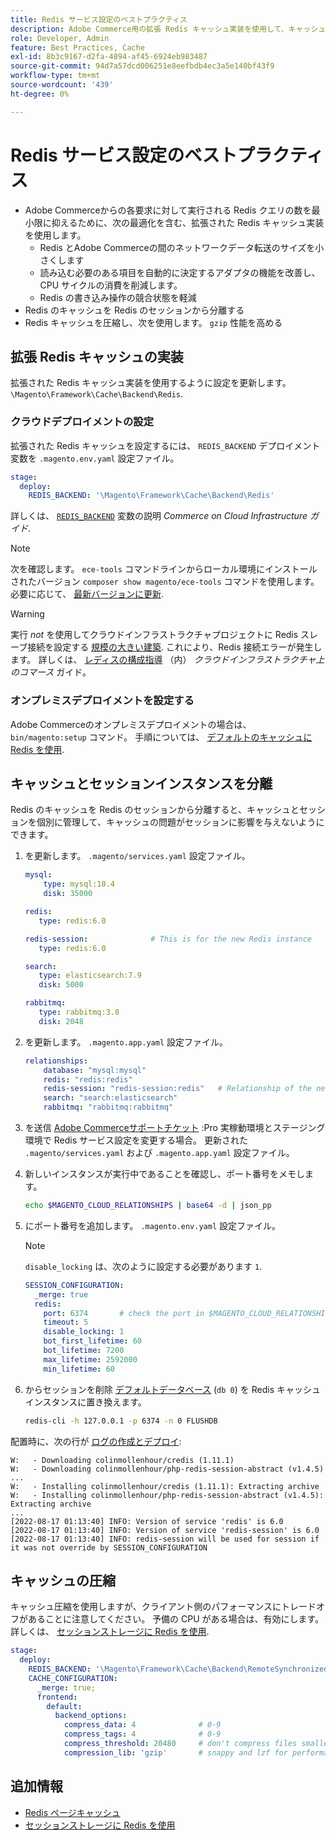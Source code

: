 ```yaml
---
title: Redis サービス設定のベストプラクティス
description: Adobe Commerce用の拡張 Redis キャッシュ実装を使用して、キャッシュのパフォーマンスを向上させる方法を説明します。
role: Developer, Admin
feature: Best Practices, Cache
exl-id: 8b3c9167-d2fa-4894-af45-6924eb983487
source-git-commit: 94d7a57dcd006251e8eefbdb4ec3a5e140bf43f9
workflow-type: tm+mt
source-wordcount: '439'
ht-degree: 0%

---
```


# Redis サービス設定のベストプラクティス

- Adobe Commerceからの各要求に対して実行される Redis クエリの数を最小限に抑えるために、次の最適化を含む、拡張された Redis キャッシュ実装を使用します。
   - Redis とAdobe Commerceの間のネットワークデータ転送のサイズを小さくします
   - 読み込む必要のある項目を自動的に決定するアダプタの機能を改善し、CPU サイクルの消費を削減します。
   - Redis の書き込み操作の競合状態を軽減
- Redis のキャッシュを Redis のセッションから分離する
- Redis キャッシュを圧縮し、次を使用します。 `gzip` 性能を高める

## 拡張 Redis キャッシュの実装

拡張された Redis キャッシュ実装を使用するように設定を更新します。 `\Magento\Framework\Cache\Backend\Redis`.

### クラウドデプロイメントの設定

拡張された Redis キャッシュを設定するには、 `REDIS_BACKEND` デプロイメント変数を `.magento.env.yaml` 設定ファイル。

```yaml
stage:
  deploy:
    REDIS_BACKEND: '\Magento\Framework\Cache\Backend\Redis'
```

詳しくは、 [`REDIS_BACKEND`](https://experienceleague.adobe.com/docs/commerce-cloud-service/user-guide/configure/env/stage/variables-deploy.html#redis_backend) 変数の説明 _Commerce on Cloud Infrastructure ガイド_.

>[!NOTE]
>
> 次を確認します。 `ece-tools` コマンドラインからローカル環境にインストールされたバージョン `composer show magento/ece-tools` コマンドを使用します。 必要に応じて、 [最新バージョンに更新](https://experienceleague.adobe.com/docs/commerce-cloud-service/user-guide/dev-tools/ece-tools/update-package.html).

>[!WARNING]
>
>実行 _not_ を使用してクラウドインフラストラクチャプロジェクトに Redis スレーブ接続を設定する [規模の大きい建築](https://experienceleague.adobe.com/docs/commerce-cloud-service/user-guide/architecture/scaled-architecture.html). これにより、Redis 接続エラーが発生します。 詳しくは、 [レディスの構成指導](https://experienceleague.adobe.com/docs/commerce-cloud-service/user-guide/configure/env/stage/variables-deploy.html#redis_use_slave_connection) （内） _クラウドインフラストラクチャ上のコマース_ ガイド。

### オンプレミスデプロイメントを設定する

Adobe Commerceのオンプレミスデプロイメントの場合は、 `bin/magento:setup` コマンド。 手順については、 [デフォルトのキャッシュに Redis を使用](../../../configuration/cache/redis-pg-cache.md#configure-redis-page-caching).

## キャッシュとセッションインスタンスを分離

Redis のキャッシュを Redis のセッションから分離すると、キャッシュとセッションを個別に管理して、キャッシュの問題がセッションに影響を与えないようにできます。

1. を更新します。 `.magento/services.yaml` 設定ファイル。

   ```yaml
   mysql:
       type: mysql:10.4
       disk: 35000
   
   redis:
      type: redis:6.0
   
   redis-session:              # This is for the new Redis instance
      type: redis:6.0
   
   search:
      type: elasticsearch:7.9
      disk: 5000
   
   rabbitmq:
      type: rabbitmq:3.8
      disk: 2048
   ```

1. を更新します。 `.magento.app.yaml` 設定ファイル。

   ```yaml
   relationships:
       database: "mysql:mysql"
       redis: "redis:redis"
       redis-session: "redis-session:redis"   # Relationship of the new Redis instance
       search: "search:elasticsearch"
       rabbitmq: "rabbitmq:rabbitmq"
   ```

1. を送信 [Adobe Commerceサポートチケット](https://experienceleague.adobe.com/docs/commerce-knowledge-base/kb/help-center-guide/magento-help-center-user-guide.html#submit-ticket) :Pro 実稼動環境とステージング環境で Redis サービス設定を変更する場合。 更新された `.magento/services.yaml` および `.magento.app.yaml` 設定ファイル。

1. 新しいインスタンスが実行中であることを確認し、ポート番号をメモします。

   ```bash
   echo $MAGENTO_CLOUD_RELATIONSHIPS | base64 -d | json_pp
   ```

1. にポート番号を追加します。 `.magento.env.yaml` 設定ファイル。

   >[!NOTE]
   >`disable_locking` は、次のように設定する必要があります `1`.
   >   

   ```yaml
   SESSION_CONFIGURATION:
     _merge: true
     redis:
       port: 6374       # check the port in $MAGENTO_CLOUD_RELATIONSHIPS
       timeout: 5
       disable_locking: 1
       bot_first_lifetime: 60
       bot_lifetime: 7200
       max_lifetime: 2592000
       min_lifetime: 60
   ```

1. からセッションを削除 [デフォルトデータベース](../../../configuration/cache/redis-pg-cache.md) (`db 0`) を Redis キャッシュインスタンスに置き換えます。

   ```bash
   redis-cli -h 127.0.0.1 -p 6374 -n 0 FLUSHDB
   ```

配置時に、次の行が [ログの作成とデプロイ](https://experienceleague.adobe.com/docs/commerce-cloud-service/user-guide/develop/test/log-locations.html#build-and-deploy-logs):

```terminal
W:   - Downloading colinmollenhour/credis (1.11.1)
W:   - Downloading colinmollenhour/php-redis-session-abstract (v1.4.5)
...
W:   - Installing colinmollenhour/credis (1.11.1): Extracting archive
W:   - Installing colinmollenhour/php-redis-session-abstract (v1.4.5): Extracting archive
...
[2022-08-17 01:13:40] INFO: Version of service 'redis' is 6.0
[2022-08-17 01:13:40] INFO: Version of service 'redis-session' is 6.0
[2022-08-17 01:13:40] INFO: redis-session will be used for session if it was not override by SESSION_CONFIGURATION
```

## キャッシュの圧縮

キャッシュ圧縮を使用しますが、クライアント側のパフォーマンスにトレードオフがあることに注意してください。 予備の CPU がある場合は、有効にします。 詳しくは、 [セッションストレージに Redis を使用](../../../configuration/cache/redis-session.md).

```yaml
stage:
  deploy:
    REDIS_BACKEND: '\Magento\Framework\Cache\Backend\RemoteSynchronizedCache'
    CACHE_CONFIGURATION:
      _merge: true;
      frontend:
        default:
          backend_options:
            compress_data: 4              # 0-9
            compress_tags: 4              # 0-9
            compress_threshold: 20480     # don't compress files smaller than this value
            compression_lib: 'gzip'       # snappy and lzf for performance, gzip for high compression (~69%)
```

## 追加情報

- [Redis ページキャッシュ](../../../configuration/cache/redis-pg-cache.md)
- [セッションストレージに Redis を使用](../../../configuration/cache/redis-session.md)
